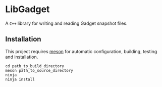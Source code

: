 LibGadget
=========

A `C++` library for writing and reading Gadget snapshot files.



Installation
------------

This project requires [meson](https://mesonbuild.com/) for
automatic configuration, building, testing and installation.

```
cd path_to_build_directory
meson path_to_source_directory
ninja
ninja install
```

